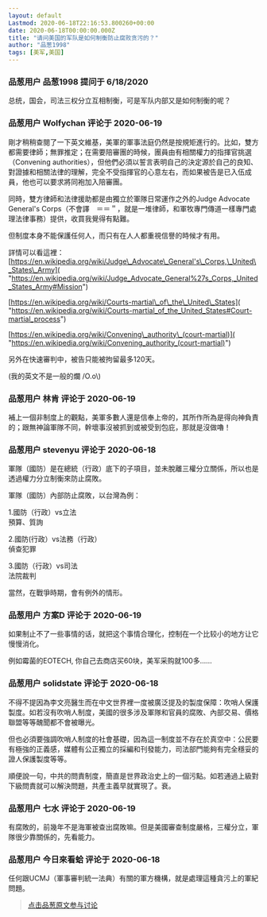```yaml
---
layout: default
Lastmod: 2020-06-18T22:16:53.800260+00:00
date: 2020-06-18T00:00:00.000Z
title: "请问美国的军队是如何制衡防止腐败贪污的？"
author: "品葱1998"
tags: [美军,美国]
---
```



### 品葱用户 **品葱1998** 提问于 6/18/2020
    
总统，国会，司法三权分立互相制衡，可是军队内部又是如何制衡的呢？
    
                

### 品葱用户 **Wolfychan** 评论于 2020-06-19
        
剛才稍稍查閱了一下英文維基，美軍的軍事法庭仍然是按規矩進行的。比如，雙方都需要律師；無罪推定；在需要陪審團的時候，團員由有相關權力的指揮官挑選（Convening authorities），但他們必須以誓言表明自己的決定源於自己的良知、對證據和相關法律的理解，完全不受指揮官的心意左右，而如果被告是已入伍成員，他也可以要求將同袍加入陪審團。  
  
同時，雙方律師和法律援助都是由獨立於軍隊日常運作之外的Judge Advocate General's Corps（不會譯　＝＝＂，就是一堆律師，和軍牧專門傳道一樣專門處理法律事務）提供，收買我覺得有點難。  
  
但制度本身不能保護任何人，而只有在人人都重視信譽的時候才有用。  
  
詳情可以看這裡：  
[https://en.wikipedia.org/wiki/Judge\_Advocate\_General's\_Corps,\_United\_States\_Army]( "https://en.wikipedia.org/wiki/Judge_Advocate_General%27s_Corps,_United_States_Army#Mission")  
  
[https://en.wikipedia.org/wiki/Courts-martial\_of\_the\_United\_States]( "https://en.wikipedia.org/wiki/Courts-martial_of_the_United_States#Court-martial_process")  
  
[https://en.wikipedia.org/wiki/Convening\_authority\_(court-martial)]( "https://en.wikipedia.org/wiki/Convening_authority_(court-martial)")  
  
另外在快速審判中，被告只能被拘留最多120天。  
  
(我的英文不是一般的爛 /O.o\\)
        
                

### 品葱用户 **林肯** 评论于 2020-06-19
        
補上一個非制度上的觀點，美軍多數人還是信奉上帝的，其所作所為是得向神負責的；跟無神論軍隊不同，幹壞事沒被抓到或被受到包庇，那就是沒做嚕！
        
                

### 品葱用户 **stevenyu** 评论于 2020-06-18
        
軍隊（國防）是在總統（行政）底下的子項目，並未脫離三權分立關係，所以也是透過權力分立制衡來防止腐敗。  
  
軍隊（國防）內部防止腐敗，以台灣為例：  
  
1.國防（行政）vs立法  
預算、質詢  
  
  
2.國防(行政）vs法務（行政）  
偵查犯罪  
  
3.國防（行政）vs司法  
法院裁判  
  
當然，在戰爭時期，會有例外的情形。
        
                

### 品葱用户 **方案D** 评论于 2020-06-19
        
如果制止不了一些事情的话，就把这个事情合理化，控制在一个比较小的地方让它慢慢消化。  
  
例如霉菌的EOTECH, 你自己去商店买60块，美军采购就100多……
        
                

### 品葱用户 **solidstate** 评论于 2020-06-18
        
不得不提因為李文亮醫生而在中文世界裡一度被廣泛提及的製度保障：吹哨人保護製度。如若沒有吹哨人制度，美國的很多涉及軍隊和官員的腐敗、內部交易、價格聯盟等等醜聞都不會被曝光。  
  
但也必須要強調吹哨人制度的社會基礎，因為這一制度並不存在於真空中：公民要有極強的正義感，媒體有公正獨立的採編和刊發能力，司法部門能夠有完全穩妥的證人保護製度等等。  
  
順便說一句，中共的問責制度，簡直是世界政治史上的一個污點。如若通過上級對下級問責就可以解決問題，共產主義早就實現了。衰。
        
                

### 品葱用户 **七水** 评论于 2020-06-19
        
有腐敗的，前幾年不是海軍被查出腐敗嘛。但是美國審查制度嚴格，三權分立，軍隊很少靠關係的，先看能力。
        
                

### 品葱用户 **今日來看蛤** 评论于 2020-06-18
        
任何跟UCMJ（軍事審判統一法典）有關的軍方機構，就是處理這種貪污上的軍紀問題。
        
                





> [点击品葱原文参与讨论](https://pincong.rocks/question/27419)

